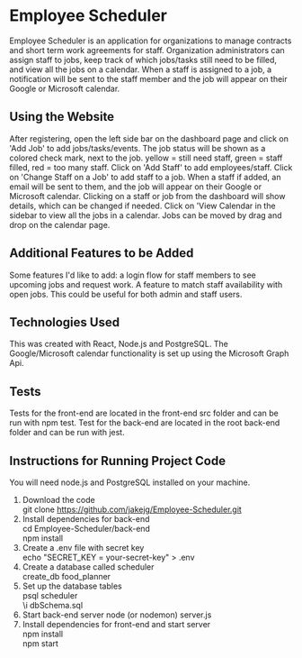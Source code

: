 # Employee Scheduler
Employee Scheduler is an application for organizations to manage contracts and short term work agreements for staff.
Organization administrators can assign staff to jobs, keep track of which jobs/tasks still need to be filled, and view all the jobs on a calendar. When a staff is assigned to a job, a notification will be sent to the staff member and the job will appear on their Google or Microsoft calendar.

## Using the Website
After registering, open the left side bar on the dashboard page and click on 'Add Job' to add jobs/tasks/events. The job status will be shown as a colored check mark, next to the job. yellow = still need staff, green = staff filled, red = too many staff. Click on 'Add Staff' to add employees/staff. Click on 'Change Staff on a Job' to add staff to a job. When a staff if added, an email will be sent to them, and the job will appear on their Google or Microsoft calendar. Clicking on a staff or job from the dashboard will show details, which can be changed if needed. Click on 'View Calendar in the sidebar to view all the jobs in a calendar. Jobs can be moved by drag and drop on the calendar page.

## Additional Features to be Added 
Some features I'd like to add: a login flow for staff members to see upcoming jobs and request work. A feature to match staff availability with open jobs. This could be useful for both admin and staff users. 

## Technologies Used
This was created with React, Node.js and PostgreSQL. The Google/Microsoft calendar functionality is set up using the Microsoft Graph Api. 

## Tests
Tests for the front-end are located in the front-end src folder and can be run with npm test.
Test for the back-end are located in the root back-end folder and can be run with jest.

## Instructions for Running Project Code
You will need node.js and PostgreSQL installed on your machine.
1. Download the code <br>
    git clone https://github.com/jakejg/Employee-Scheduler.git 
2. Install dependencies for back-end<br>
    cd Employee-Scheduler/back-end <br>
    npm install <br>
3. Create a .env file with secret key <br>
    echo "SECRET_KEY = your-secret-key" > .env <br>
4. Create a database called scheduler <br>
    create_db food_planner
5. Set up the database tables <br>
    psql scheduler <br>
    \i dbSchema.sql <br>
6. Start back-end server
    node (or nodemon) server.js <br>
7. Install dependencies for front-end and start server<br>
    npm install <br>
    npm start <br>

